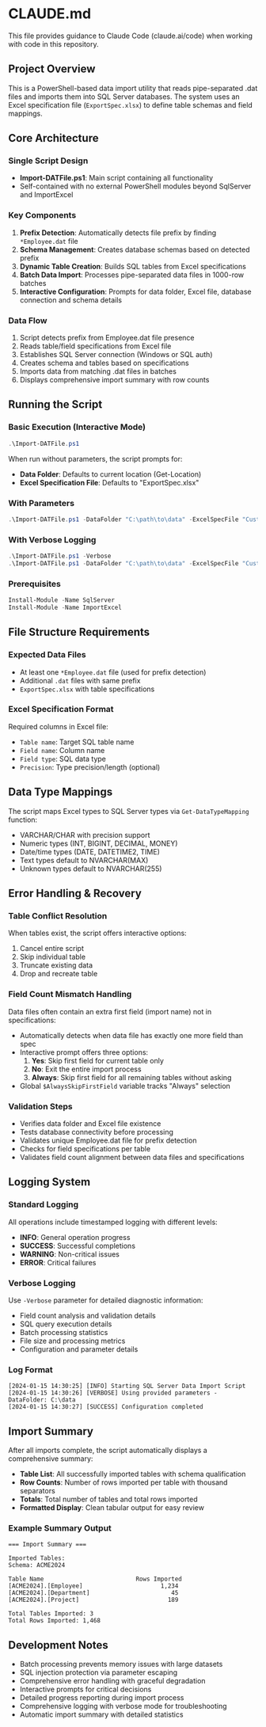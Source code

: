 # CLAUDE.md

This file provides guidance to Claude Code (claude.ai/code) when working with code in this repository.

## Project Overview

This is a PowerShell-based data import utility that reads pipe-separated .dat files and imports them into SQL Server databases. The system uses an Excel specification file (`ExportSpec.xlsx`) to define table schemas and field mappings.

## Core Architecture

### Single Script Design
- **Import-DATFile.ps1**: Main script containing all functionality
- Self-contained with no external PowerShell modules beyond SqlServer and ImportExcel

### Key Components
1. **Prefix Detection**: Automatically detects file prefix by finding `*Employee.dat` file
2. **Schema Management**: Creates database schemas based on detected prefix
3. **Dynamic Table Creation**: Builds SQL tables from Excel specifications
4. **Batch Data Import**: Processes pipe-separated data files in 1000-row batches
5. **Interactive Configuration**: Prompts for data folder, Excel file, database connection and schema details

### Data Flow
1. Script detects prefix from Employee.dat file presence
2. Reads table/field specifications from Excel file
3. Establishes SQL Server connection (Windows or SQL auth)
4. Creates schema and tables based on specifications
5. Imports data from matching .dat files in batches
6. Displays comprehensive import summary with row counts

## Running the Script

### Basic Execution (Interactive Mode)
```powershell
.\Import-DATFile.ps1
```
When run without parameters, the script prompts for:
- **Data Folder**: Defaults to current location (Get-Location)
- **Excel Specification File**: Defaults to "ExportSpec.xlsx"

### With Parameters
```powershell
.\Import-DATFile.ps1 -DataFolder "C:\path\to\data" -ExcelSpecFile "CustomSpec.xlsx"
```

### With Verbose Logging
```powershell
.\Import-DATFile.ps1 -Verbose
.\Import-DATFile.ps1 -DataFolder "C:\path\to\data" -ExcelSpecFile "CustomSpec.xlsx" -Verbose
```

### Prerequisites
```powershell
Install-Module -Name SqlServer
Install-Module -Name ImportExcel
```

## File Structure Requirements

### Expected Data Files
- At least one `*Employee.dat` file (used for prefix detection)
- Additional `.dat` files with same prefix
- `ExportSpec.xlsx` with table specifications

### Excel Specification Format
Required columns in Excel file:
- `Table name`: Target SQL table name
- `Field name`: Column name
- `Field type`: SQL data type
- `Precision`: Type precision/length (optional)

## Data Type Mappings

The script maps Excel types to SQL Server types via `Get-DataTypeMapping` function:
- VARCHAR/CHAR with precision support
- Numeric types (INT, BIGINT, DECIMAL, MONEY)
- Date/time types (DATE, DATETIME2, TIME)
- Text types default to NVARCHAR(MAX)
- Unknown types default to NVARCHAR(255)

## Error Handling & Recovery

### Table Conflict Resolution
When tables exist, the script offers interactive options:
1. Cancel entire script
2. Skip individual table
3. Truncate existing data
4. Drop and recreate table

### Field Count Mismatch Handling
Data files often contain an extra first field (import name) not in specifications:
- Automatically detects when data file has exactly one more field than spec
- Interactive prompt offers three options:
  1. **Yes**: Skip first field for current table only
  2. **No**: Exit the entire import process
  3. **Always**: Skip first field for all remaining tables without asking
- Global `$AlwaysSkipFirstField` variable tracks "Always" selection

### Validation Steps
- Verifies data folder and Excel file existence
- Tests database connectivity before processing
- Validates unique Employee.dat file for prefix detection
- Checks for field specifications per table
- Validates field count alignment between data files and specifications

## Logging System

### Standard Logging
All operations include timestamped logging with different levels:
- **INFO**: General operation progress
- **SUCCESS**: Successful completions
- **WARNING**: Non-critical issues
- **ERROR**: Critical failures

### Verbose Logging
Use `-Verbose` parameter for detailed diagnostic information:
- Field count analysis and validation details
- SQL query execution details
- Batch processing statistics
- File size and processing metrics
- Configuration and parameter details

### Log Format
```
[2024-01-15 14:30:25] [INFO] Starting SQL Server Data Import Script
[2024-01-15 14:30:26] [VERBOSE] Using provided parameters - DataFolder: C:\data
[2024-01-15 14:30:27] [SUCCESS] Configuration completed
```

## Import Summary

After all imports complete, the script automatically displays a comprehensive summary:
- **Table List**: All successfully imported tables with schema qualification
- **Row Counts**: Number of rows imported per table with thousand separators
- **Totals**: Total number of tables and total rows imported
- **Formatted Display**: Clean tabular output for easy review

### Example Summary Output
```
=== Import Summary ===

Imported Tables:
Schema: ACME2024

Table Name                          Rows Imported
[ACME2024].[Employee]                      1,234
[ACME2024].[Department]                       45
[ACME2024].[Project]                         189

Total Tables Imported: 3
Total Rows Imported: 1,468
```

## Development Notes

- Batch processing prevents memory issues with large datasets
- SQL injection protection via parameter escaping
- Comprehensive error handling with graceful degradation
- Interactive prompts for critical decisions
- Detailed progress reporting during import process
- Comprehensive logging with verbose mode for troubleshooting
- Automatic import summary with detailed statistics